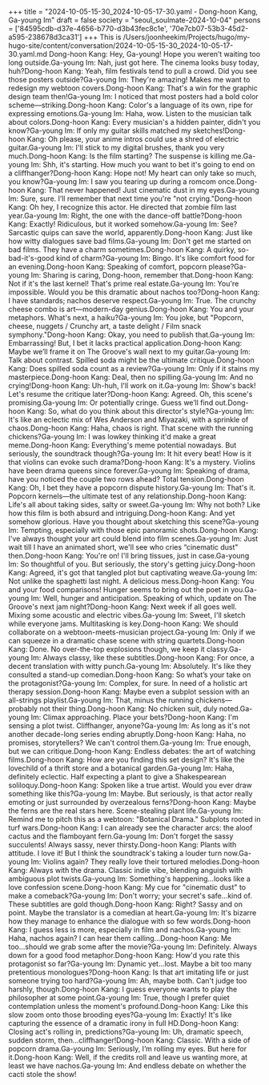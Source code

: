 +++
title = "2024-10-05-15-30_2024-10-05-17-30.yaml - Dong-hoon Kang, Ga-young Im"
draft = false
society = "seoul_soulmate-2024-10-04"
persons = ['84595cdb-d37e-4656-b770-d3b43fec8c1e', '70e7cb07-53b3-45d2-a595-238678d3ca31']
+++
This is /Users/joonheekim/Projects/hugo/my-hugo-site/content/conversation/2024-10-05-15-30_2024-10-05-17-30.yaml.md
Dong-hoon Kang: Hey, Ga-young! Hope you weren’t waiting too long outside.Ga-young Im: Nah, just got here. The cinema looks busy today, huh?Dong-hoon Kang: Yeah, film festivals tend to pull a crowd. Did you see those posters outside?Ga-young Im: They're amazing! Makes me want to redesign my webtoon covers.Dong-hoon Kang: That's a win for the graphic design team then!Ga-young Im: I noticed that most posters had a bold color scheme—striking.Dong-hoon Kang: Color's a language of its own, ripe for expressing emotions.Ga-young Im: Haha, wow. Listen to the musician talk about colors.Dong-hoon Kang: Every musician's a hidden painter, didn't you know?Ga-young Im: If only my guitar skills matched my sketches!Dong-hoon Kang: Oh please, your anime intros could use a shred of electric guitar.Ga-young Im: I'll stick to my digital brushes, thank you very much.Dong-hoon Kang: Is the film starting? The suspense is killing me.Ga-young Im: Shh, it's starting. How much you want to bet it's going to end on a cliffhanger?Dong-hoon Kang: Hope not! My heart can only take so much, you know?Ga-young Im: I saw you tearing up during a romcom once.Dong-hoon Kang: That never happened! Just cinematic dust in my eyes.Ga-young Im: Sure, sure. I’ll remember that next time you're "not crying."Dong-hoon Kang: Oh hey, I recognize this actor. He directed that zombie film last year.Ga-young Im: Right, the one with the dance-off battle?Dong-hoon Kang: Exactly! Ridiculous, but it worked somehow.Ga-young Im: See? Sarcastic quips can save the world, apparently.Dong-hoon Kang: Just like how witty dialogues save bad films.Ga-young Im: Don't get me started on bad films. They have a charm sometimes.Dong-hoon Kang: A quirky, so-bad-it's-good kind of charm?Ga-young Im: Bingo. It's like comfort food for an evening.Dong-hoon Kang: Speaking of comfort, popcorn please?Ga-young Im: Sharing is caring, Dong-hoon, remember that.Dong-hoon Kang: Not if it's the last kernel! That's prime real estate.Ga-young Im: You're impossible. Would you be this dramatic about nachos too?Dong-hoon Kang: I have standards; nachos deserve respect.Ga-young Im: True. The crunchy cheese combo is art—modern-day genius.Dong-hoon Kang: You and your metaphors. What's next, a haiku?Ga-young Im: You joke, but "Popcorn, cheese, nuggets / Crunchy art, a taste delight / Film snack symphony."Dong-hoon Kang: Okay, you need to publish that.Ga-young Im: Embarrassing! But, I bet it lacks practical application.Dong-hoon Kang: Maybe we’ll frame it on The Groove's wall next to my guitar.Ga-young Im: Talk about contrast. Spilled soda might be the ultimate critique.Dong-hoon Kang: Does spilled soda count as a review?Ga-young Im: Only if it stains my masterpiece.Dong-hoon Kang: Deal, then no spilling.Ga-young Im: And no crying!Dong-hoon Kang: Uh-huh, I'll work on it.Ga-young Im: Show's back! Let's resume the critique later?Dong-hoon Kang: Agreed. Oh, this scene's promising.Ga-young Im: Or potentially cringe. Guess we’ll find out.Dong-hoon Kang: So, what do you think about this director's style?Ga-young Im: It's like an eclectic mix of Wes Anderson and Miyazaki, with a sprinkle of chaos.Dong-hoon Kang: Haha, chaos is right. That scene with the running chickens?Ga-young Im: I was lowkey thinking it'd make a great meme.Dong-hoon Kang: Everything's meme potential nowadays. But seriously, the soundtrack though?Ga-young Im: It hit every beat! How is it that violins can evoke such drama?Dong-hoon Kang: It's a mystery. Violins have been drama queens since forever.Ga-young Im: Speaking of drama, have you noticed the couple two rows ahead? Total tension.Dong-hoon Kang: Oh, I bet they have a popcorn dispute history.Ga-young Im: That's it. Popcorn kernels—the ultimate test of any relationship.Dong-hoon Kang: Life's all about taking sides, salty or sweet.Ga-young Im: Why not both? Like how this film is both absurd and intriguing.Dong-hoon Kang: And yet somehow glorious. Have you thought about sketching this scene?Ga-young Im: Tempting, especially with those epic panoramic shots.Dong-hoon Kang: I've always thought your art could blend into film scenes.Ga-young Im: Just wait till I have an animated short, we'll see who cries “cinematic dust" then.Dong-hoon Kang: You're on! I'll bring tissues, just in case.Ga-young Im: So thoughtful of you. But seriously, the story's getting juicy.Dong-hoon Kang: Agreed, it's got that tangled plot but captivating weave.Ga-young Im: Not unlike the spaghetti last night. A delicious mess.Dong-hoon Kang: You and your food comparisons! Hunger seems to bring out the poet in you.Ga-young Im: Well, hunger and anticipation. Speaking of which, update on The Groove's next jam night?Dong-hoon Kang: Next week if all goes well. Mixing some acoustic and electric vibes.Ga-young Im: Sweet, I'll sketch while everyone jams. Multitasking is key.Dong-hoon Kang: We should collaborate on a webtoon-meets-musician project.Ga-young Im: Only if we can squeeze in a dramatic chase scene with string quartets.Dong-hoon Kang: Done. No over-the-top explosions though, we keep it classy.Ga-young Im: Always classy, like these subtitles.Dong-hoon Kang: For once, a decent translation with witty punch.Ga-young Im: Absolutely. It's like they consulted a stand-up comedian.Dong-hoon Kang: So what’s your take on the protagonist?Ga-young Im: Complex, for sure. In need of a holistic art therapy session.Dong-hoon Kang: Maybe even a subplot session with an all-strings playlist.Ga-young Im: That, minus the running chickens—probably not their thing.Dong-hoon Kang: No chicken suit, duly noted.Ga-young Im: Climax approaching. Place your bets?Dong-hoon Kang: I'm sensing a plot twist. Cliffhanger, anyone?Ga-young Im: As long as it's not another decade-long series ending abruptly.Dong-hoon Kang: Haha, no promises, storytellers? We can't control them.Ga-young Im: True enough, but we can critique.Dong-hoon Kang: Endless debates: the art of watching films.Dong-hoon Kang: How are you finding this set design? It's like the lovechild of a thrift store and a botanical garden.Ga-young Im: Haha, definitely eclectic. Half expecting a plant to give a Shakespearean soliloquy.Dong-hoon Kang: Spoken like a true artist. Would you ever draw something like this?Ga-young Im: Maybe. But seriously, is that actor really emoting or just surrounded by overzealous ferns?Dong-hoon Kang: Maybe the ferns are the real stars here. Scene-stealing plant life.Ga-young Im: Remind me to pitch this as a webtoon: "Botanical Drama." Subplots rooted in turf wars.Dong-hoon Kang: I can already see the character arcs: the aloof cactus and the flamboyant fern.Ga-young Im: Don't forget the sassy succulents! Always sassy, never thirsty.Dong-hoon Kang: Plants with attitude. I love it! But I think the soundtrack's taking a louder turn now.Ga-young Im: Violins again? They really love their tortured melodies.Dong-hoon Kang: Always with the drama. Classic indie vibe, blending anguish with ambiguous plot twists.Ga-young Im: Something's happening...looks like a love confession scene.Dong-hoon Kang: My cue for "cinematic dust" to make a comeback?Ga-young Im: Don't worry; your secret's safe...kind of. These subtitles are gold though.Dong-hoon Kang: Right? Sassy and on point. Maybe the translator is a comedian at heart.Ga-young Im: It's bizarre how they manage to enhance the dialogue with so few words.Dong-hoon Kang: I guess less is more, especially in film and nachos.Ga-young Im: Haha, nachos again? I can hear them calling...Dong-hoon Kang: Me too...should we grab some after the movie?Ga-young Im: Definitely. Always down for a good food metaphor.Dong-hoon Kang: How'd you rate this protagonist so far?Ga-young Im: Dynamic yet...lost. Maybe a bit too many pretentious monologues?Dong-hoon Kang: Is that art imitating life or just someone trying too hard?Ga-young Im: Ah, maybe both. Can't judge too harshly, though.Dong-hoon Kang: I guess everyone wants to play the philosopher at some point.Ga-young Im: True, though I prefer quiet contemplation unless the moment's profound.Dong-hoon Kang: Like this slow zoom onto those brooding eyes?Ga-young Im: Exactly! It's like capturing the essence of a dramatic irony in full HD.Dong-hoon Kang: Closing act's rolling in, predictions?Ga-young Im: Uh, dramatic speech, sudden storm, then...cliffhanger!Dong-hoon Kang: Classic. With a side of popcorn drama.Ga-young Im: Seriously, I’m rolling my eyes. But here for it.Dong-hoon Kang: Well, if the credits roll and leave us wanting more, at least we have nachos.Ga-young Im: And endless debate on whether the cacti stole the show!